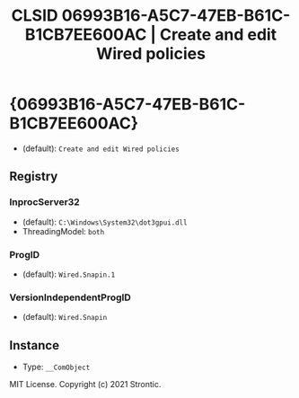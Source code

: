 ﻿---
title: "CLSID 06993B16-A5C7-47EB-B61C-B1CB7EE600AC | Create and edit Wired policies"
excerpt: What is COM-Object CLSID 06993B16-A5C7-47EB-B61C-B1CB7EE600AC?
---

# {06993B16-A5C7-47EB-B61C-B1CB7EE600AC}

* (default): `Create and edit Wired policies`

## Registry


### InprocServer32

* (default): `C:\Windows\System32\dot3gpui.dll`
* ThreadingModel: `both`

### ProgID

* (default): `Wired.Snapin.1`

### VersionIndependentProgID

* (default): `Wired.Snapin`

## Instance

* Type: `__ComObject`

MIT License. Copyright (c) 2021 Strontic.


